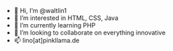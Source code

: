 - 👋 Hi, I’m @waltlin1
- 👀 I’m interested in HTML, CSS, Java
- 🌱 I’m currently learning PHP
- 💞️ I’m looking to collaborate on everything innovative
- 📫 lino[at]pinkllama.de

<!---
waltlin1/waltlin1 is a ✨ special ✨ repository because its `README.md` (this file) appears on your GitHub profile.
You can click the Preview link to take a look at your changes.
--->
